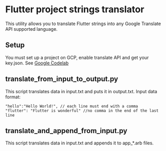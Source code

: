 # Flutter project strings translator

This utility allows you to translate Flutter strings into any Google Translate API supported language.

## Setup
You must set up a project on GCP, enable translate API and get your key.json. 
See [Google Codelab](https://codelabs.developers.google.com/codelabs/cloud-translation-python3#0)

## translate_from_input_to_output.py
This script translates data in input.txt and puts it in output.txt. Input data format:

```text
"hello":"Hello World!", // each line must end with a comma
"flutter": "Flutter is wonderful" //no comma in the end of the last line
```


## translate_and_append_from_input.py
This script translates data in input.txt and appends it to app_*.arb files.
